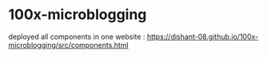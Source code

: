 # 100x-microblogging

deployed all components in one website : https://dishant-08.github.io/100x-microblogging/src/components.html
